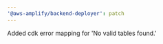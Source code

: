 ```yaml
---
'@aws-amplify/backend-deployer': patch
---
```


Added cdk error mapping for 'No valid tables found.'
